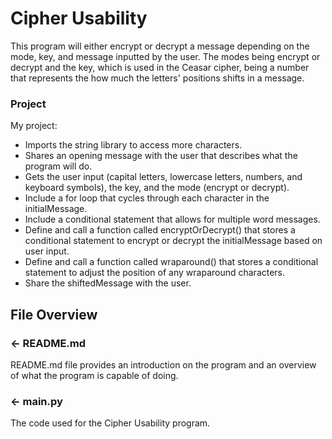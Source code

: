 # Cipher Usability
This program will either encrypt or decrypt a message depending on the mode, key, and message inputted by the user. The modes being encrypt or decrypt and the key, which is used in the Ceasar cipher, being a number that represents the how much the letters' positions shifts in a message. 

### Project
My project:
- Imports the string library to access more characters.
- Shares an opening message with the user that describes what the program will do.
- Gets the user input (capital letters, lowercase letters, numbers, and keyboard symbols), the key, and the mode (encrypt or decrypt).
- Include a for loop that cycles through each character in the initialMessage.
- Include a conditional statement that allows for multiple word messages.
- Define and call a function called encryptOrDecrypt() that stores a conditional statement to encrypt or decrypt the initialMessage based on user input.
- Define and call a function called wraparound() that stores a conditional statement to adjust the position of any wraparound characters.
- Share the shiftedMessage with the user.

## File Overview

### ← README.md

README.md file provides an introduction on the program and an overview of what the program is capable of doing. 

### ← main.py
The code used for the Cipher Usability program.
